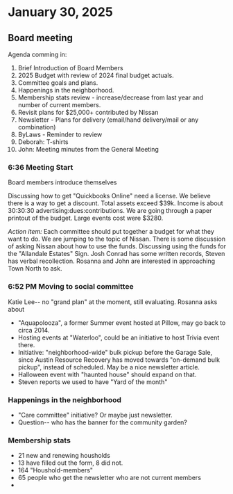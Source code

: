 # January 30, 2025
## Board meeting

Agenda comming in:
1. Brief Introduction of Board Members
2. 2025 Budget with review of 2024 final budget actuals.
3. Committee goals and plans.
4. Happenings in the neighborhood. 
5. Membership stats review - increase/decrease from last year and number of current members.
6. Revisit plans for $25,000+ contributed by NIssan
7. Newsletter - Plans for delivery (email/hand delivery/mail or any combination)
8. ByLaws - Reminder to review
9. Deborah: T-shirts
10. John: Meeting minutes from the General Meeting


### 6:36 Meeting Start
Board members introduce themselves

Discussing how to get "Quickbooks Online"  need a license.  We believe there is a way to get a discount.  Total assets exceed $39k.  Income is about 30:30:30 advertising:dues:contributions.  We are going through a paper printout of the budget.  Large events cost were $3280.

*Action item:* Each committee should put together a budget for what they want to do.  We are jumping to the topic of Nissan.  There is some discussion of asking Nissan about how to use the funds.  Discussing using the funds for the "Allandale Estates" Sign.  Josh Conrad has some written records, Steven has verbal recollection.  Rosanna and John are interested in approaching Town North to ask.  

### 6:52 PM Moving to social committee
Katie Lee-- no "grand plan" at the moment, still evaluating.  Rosanna asks about 
- "Aquapolooza", a former Summer event hosted at Pillow, may go back to circa 2014.  
- Hosting events at "Waterloo", could be an initiative to host Trivia event there.    
- Initiative: "neighborhood-wide" bulk pickup before the Garage Sale, since Austin Resource Recovery has moved towards "on-demand bulk pickup", instead of scheduled.  May be a nice newsletter article.  
- Halloween event with "haunted house" should expand on that.  
- Steven reports we used to have "Yard of the month"


### Happenings in the neighborhood  
- "Care committee" initiative?  Or maybe just newsletter.  
- Question-- who has the banner for the community garden?


### Membership stats
- 21 new and renewing housholds
- 13 have filled out the form, 8 did not.  
- 164 "Houshold-members"
- 65 people who get the newsletter who are not current members
- 









